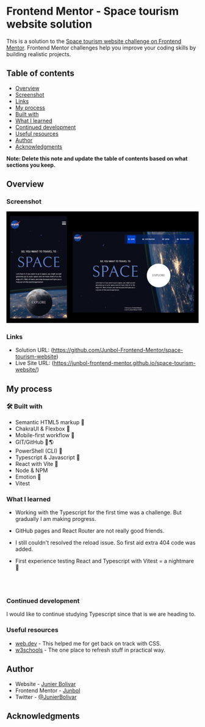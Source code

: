 # Frontend Mentor - Space tourism website solution

This is a solution to the [Space tourism website challenge on Frontend Mentor](https://www.frontendmentor.io/challenges/space-tourism-multipage-website-gRWj1URZ3). Frontend Mentor challenges help you improve your coding skills by building realistic projects.

## Table of contents

- [Overview](#overview)
- [Screenshot](#screenshot)
- [Links](#links)
- [My process](#my-process)
- [Built with](#built-with)
- [What I learned](#what-i-learned)
- [Continued development](#continued-development)
- [Useful resources](#useful-resources)
- [Author](#author)
- [Acknowledgments](#acknowledgments)

**Note: Delete this note and update the table of contents based on what sections you keep.**

## Overview

### Screenshot

![](./public/assets/images/screenshot.jpg)

### Links

- Solution URL: (https://github.com/Junbol-Frontend-Mentor/space-tourism-website)
- Live Site URL: (https://junbol-frontend-mentor.github.io/space-tourism-website/)

## My process

### 🛠 Built with

- Semantic HTML5 markup 🧾
- ChakraUI & Flexbox 🎨
- Mobile-first workflow 📱
- GIT/GitHub 🧾🌎
- PowerShell (CLI) 🧾
- Typescript & Javascript 🤖
- React with Vite 🤖
- Node & NPM
- Emotion 🤪
- Vitest

### What I learned

- Working with the Typescript for the first time was a challenge. But gradually I am making progress.

- GitHub pages and React Router are not really good friends.

- I still couldn't resolved the reload issue. So first aid extra 404 code was added.

- First experience testing React and Typescript with Vitest = a nightmare 🤣

```



```

### Continued development

I would like to continue studying Typescript since that is we are heading to.

### Useful resources

- [web.dev](https://web.dev/learn/css) - This helped me for get back on track with CSS.
- [w3schools](https://www.w3schools.com/css/default.asp) - The one place to refresh stuff in practical way.

## Author

- Website - [Junier Bolivar](https://www.bolivarcreativedesign.com)
- Frontend Mentor - [Junbol](https://www.frontendmentor.io/profile/Junbol)
- Twitter - [@JunierBolivar](https://www.twitter.com/@JunierBolivar)

## Acknowledgments
